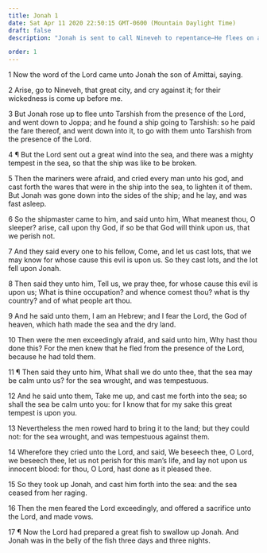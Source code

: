 ```yaml
---
title: Jonah 1
date: Sat Apr 11 2020 22:50:15 GMT-0600 (Mountain Daylight Time)
draft: false
description: "Jonah is sent to call Nineveh to repentance—He flees on a ship, is cast into the sea, and is swallowed by a great fish."

order: 1
---
```

    
1 Now the word of the Lord came unto Jonah the son of Amittai, saying.

2 Arise, go to Nineveh, that great city, and cry against it; for their wickedness is come up before me.

3 But Jonah rose up to flee unto Tarshish from the presence of the Lord, and went down to Joppa; and he found a ship going to Tarshish: so he paid the fare thereof, and went down into it, to go with them unto Tarshish from the presence of the Lord.

4 ¶ But the Lord sent out a great wind into the sea, and there was a mighty tempest in the sea, so that the ship was like to be broken.

5 Then the mariners were afraid, and cried every man unto his god, and cast forth the wares that were in the ship into the sea, to lighten it of them. But Jonah was gone down into the sides of the ship; and he lay, and was fast asleep.

6 So the shipmaster came to him, and said unto him, What meanest thou, O sleeper? arise, call upon thy God, if so be that God will think upon us, that we perish not.

7 And they said every one to his fellow, Come, and let us cast lots, that we may know for whose cause this evil is upon us. So they cast lots, and the lot fell upon Jonah.

8 Then said they unto him, Tell us, we pray thee, for whose cause this evil is upon us; What is thine occupation? and whence comest thou? what is thy country? and of what people art thou.

9 And he said unto them, I am an Hebrew; and I fear the Lord, the God of heaven, which hath made the sea and the dry land.

10 Then were the men exceedingly afraid, and said unto him, Why hast thou done this? For the men knew that he fled from the presence of the Lord, because he had told them.

11 ¶ Then said they unto him, What shall we do unto thee, that the sea may be calm unto us? for the sea wrought, and was tempestuous.

12 And he said unto them, Take me up, and cast me forth into the sea; so shall the sea be calm unto you: for I know that for my sake this great tempest is upon you.

13 Nevertheless the men rowed hard to bring it to the land; but they could not: for the sea wrought, and was tempestuous against them.

14 Wherefore they cried unto the Lord, and said, We beseech thee, O Lord, we beseech thee, let us not perish for this man’s life, and lay not upon us innocent blood: for thou, O Lord, hast done as it pleased thee.

15 So they took up Jonah, and cast him forth into the sea: and the sea ceased from her raging.

16 Then the men feared the Lord exceedingly, and offered a sacrifice unto the Lord, and made vows.

17 ¶ Now the Lord had prepared a great fish to swallow up Jonah. And Jonah was in the belly of the fish three days and three nights.
